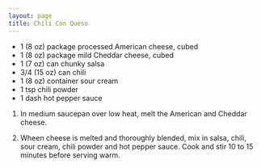 ```yaml
---
layout: page
title: Chili Con Queso
---
```


+ 1 (8 oz) package processed American cheese, cubed
+ 1 (8 oz) package mild Cheddar cheese, cubed
+ 1 (7 oz) can chunky salsa
+ 3/4 (15 oz) can chili
+ 1 (8 oz) container sour cream
+ 1 tsp chili powder
+ 1 dash hot pepper sauce

1. In medium saucepan over low heat, melt the American and Cheddar cheese.

2. Wheen cheese is melted and thoroughly blended, mix in salsa, chili, sour cream, chili powder and hot pepper sauce. Cook and stir 10 to 15 minutes before serving warm.
